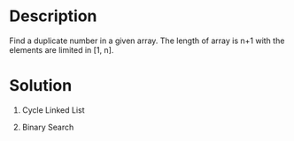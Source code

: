 # Description

Find a duplicate number in a given array. The length of array is n+1 with the elements are limited in [1, n].

# Solution

1. Cycle Linked List

2. Binary Search